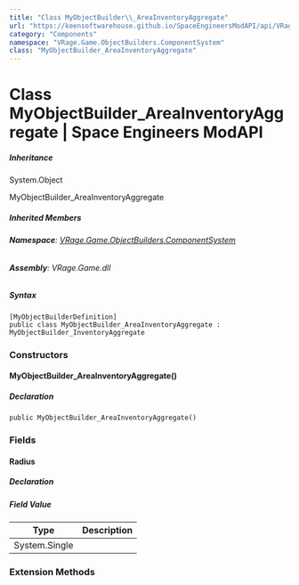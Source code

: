 ```yaml
---
title: "Class MyObjectBuilder\\_AreaInventoryAggregate"
url: "https://keensoftwarehouse.github.io/SpaceEngineersModAPI/api/VRage.Game.ObjectBuilders.ComponentSystem.MyObjectBuilder_AreaInventoryAggregate.html"
category: "Components"
namespace: "VRage.Game.ObjectBuilders.ComponentSystem"
class: "MyObjectBuilder_AreaInventoryAggregate"
---
```


# Class MyObjectBuilder\_AreaInventoryAggregate | Space Engineers ModAPI

##### Inheritance

System.Object

MyObjectBuilder\_AreaInventoryAggregate

##### Inherited Members

###### **Namespace**: [VRage.Game.ObjectBuilders.ComponentSystem](https://keensoftwarehouse.github.io/SpaceEngineersModAPI/api/VRage.Game.ObjectBuilders.ComponentSystem.html)

###### **Assembly**: VRage.Game.dll

##### Syntax

```
[MyObjectBuilderDefinition]
public class MyObjectBuilder_AreaInventoryAggregate : MyObjectBuilder_InventoryAggregate
```

### [](#constructors)Constructors

#### [](#VRage_Game_ObjectBuilders_ComponentSystem_MyObjectBuilder_AreaInventoryAggregate__ctor)MyObjectBuilder\_AreaInventoryAggregate()

##### Declaration

```
public MyObjectBuilder_AreaInventoryAggregate()
```

### [](#fields)Fields

#### [](#VRage_Game_ObjectBuilders_ComponentSystem_MyObjectBuilder_AreaInventoryAggregate_Radius)Radius

##### Declaration

##### Field Value

| Type | Description |
| --- | --- |
| System.Single |     |

### [](#extensionmethods)Extension Methods
